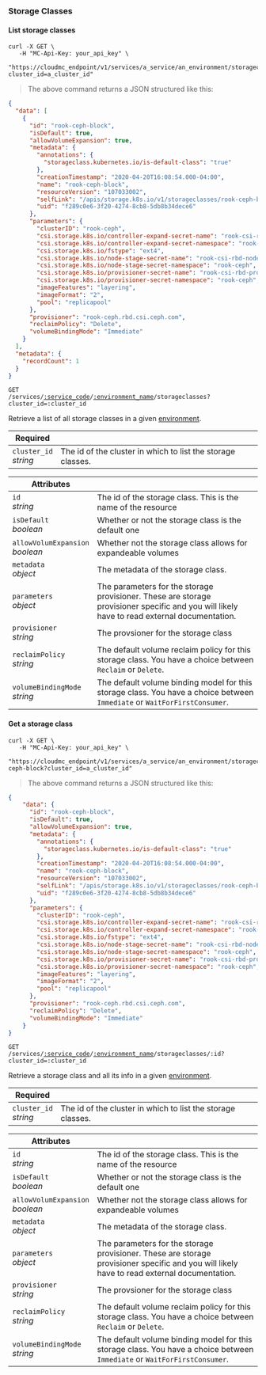 ### Storage Classes

<!-------------------- LIST Storage classes -------------------->

#### List storage classes

```shell
curl -X GET \
   -H "MC-Api-Key: your_api_key" \
   "https://cloudmc_endpoint/v1/services/a_service/an_environment/storageclasses?cluster_id=a_cluster_id"
```

> The above command returns a JSON structured like this:

```json
{
  "data": [
    {
      "id": "rook-ceph-block",
      "isDefault": true,
      "allowVolumeExpansion": true,
      "metadata": {
        "annotations": {
          "storageclass.kubernetes.io/is-default-class": "true"
        },
        "creationTimestamp": "2020-04-20T16:08:54.000-04:00",
        "name": "rook-ceph-block",
        "resourceVersion": "107033002",
        "selfLink": "/apis/storage.k8s.io/v1/storageclasses/rook-ceph-block",
        "uid": "f289c0e6-3f20-4274-8cb8-5db8b34dece6"
      },
      "parameters": {
        "clusterID": "rook-ceph",
        "csi.storage.k8s.io/controller-expand-secret-name": "rook-csi-rbd-provisioner",
        "csi.storage.k8s.io/controller-expand-secret-namespace": "rook-ceph",
        "csi.storage.k8s.io/fstype": "ext4",
        "csi.storage.k8s.io/node-stage-secret-name": "rook-csi-rbd-node",
        "csi.storage.k8s.io/node-stage-secret-namespace": "rook-ceph",
        "csi.storage.k8s.io/provisioner-secret-name": "rook-csi-rbd-provisioner",
        "csi.storage.k8s.io/provisioner-secret-namespace": "rook-ceph",
        "imageFeatures": "layering",
        "imageFormat": "2",
        "pool": "replicapool"
      },
      "provisioner": "rook-ceph.rbd.csi.ceph.com",
      "reclaimPolicy": "Delete",
      "volumeBindingMode": "Immediate"
    }
  ],
  "metadata": {
    "recordCount": 1
  }
}
```

<code>GET /services/<a href="#administration-service-connections">:service_code</a>/<a href="#administration-environments">:environment_name</a>/storageclasses?cluster_id=:cluster_id</code>

Retrieve a list of all storage classes in a given [environment](#administration-environments).

| Required                   | &nbsp;                                                      |
| -------------------------- | ----------------------------------------------------------- |
| `cluster_id` <br/>_string_ | The id of the cluster in which to list the storage classes. |

| Attributes                           | &nbsp;                                                                                                                                      |
| ------------------------------------ | ------------------------------------------------------------------------------------------------------------------------------------------- |
| `id` <br/>_string_                   | The id of the storage class. This is the name of the resource                                                                               |
| `isDefault` <br/>_boolean_           | Whether or not the storage class is the default one                                                                                         |
| `allowVolumExpansion` <br/>_boolean_ | Whether not the storage class allows for expandeable volumes                                                                                |
| `metadata` <br/>_object_             | The metadata of the storage class.                                                                                                          |
| `parameters` <br/>_object_           | The parameters for the storage provisioner. These are storage provisioner specific and you will likely have to read external documentation. |
| `provisioner` <br/>_string_          | The provsioner for the storage class                                                                                                        |
| `reclaimPolicy` <br/>_string_        | The default volume reclaim policy for this storage class. You have a choice between `Reclaim` or `Delete`.                                  |
| `volumeBindingMode` <br/>_string_    | The default volume binding model for this storage class. You have a choice between `Immediate` or `WaitForFirstConsumer`.                   |
<!-------------------- GET A storage class -------------------->

#### Get a storage class

```shell
curl -X GET \
   -H "MC-Api-Key: your_api_key" \
   "https://cloudmc_endpoint/v1/services/a_service/an_environment/storageclasses/rook-ceph-block?cluster_id=a_cluster_id"
```

> The above command returns a JSON structured like this:

```json
{
    "data": {
      "id": "rook-ceph-block",
      "isDefault": true,
      "allowVolumeExpansion": true,
      "metadata": {
        "annotations": {
          "storageclass.kubernetes.io/is-default-class": "true"
        },
        "creationTimestamp": "2020-04-20T16:08:54.000-04:00",
        "name": "rook-ceph-block",
        "resourceVersion": "107033002",
        "selfLink": "/apis/storage.k8s.io/v1/storageclasses/rook-ceph-block",
        "uid": "f289c0e6-3f20-4274-8cb8-5db8b34dece6"
      },
      "parameters": {
        "clusterID": "rook-ceph",
        "csi.storage.k8s.io/controller-expand-secret-name": "rook-csi-rbd-provisioner",
        "csi.storage.k8s.io/controller-expand-secret-namespace": "rook-ceph",
        "csi.storage.k8s.io/fstype": "ext4",
        "csi.storage.k8s.io/node-stage-secret-name": "rook-csi-rbd-node",
        "csi.storage.k8s.io/node-stage-secret-namespace": "rook-ceph",
        "csi.storage.k8s.io/provisioner-secret-name": "rook-csi-rbd-provisioner",
        "csi.storage.k8s.io/provisioner-secret-namespace": "rook-ceph",
        "imageFeatures": "layering",
        "imageFormat": "2",
        "pool": "replicapool"
      },
      "provisioner": "rook-ceph.rbd.csi.ceph.com",
      "reclaimPolicy": "Delete",
      "volumeBindingMode": "Immediate"
    }
}
```

<code>GET /services/<a href="#administration-service-connections">:service_code</a>/<a href="#administration-environments">:environment_name</a>/storageclasses/:id?cluster_id=:cluster_id</code>

Retrieve a storage class and all its info in a given [environment](#administration-environments).

| Required                   | &nbsp;                                                      |
| -------------------------- | ----------------------------------------------------------- |
| `cluster_id` <br/>_string_ | The id of the cluster in which to list the storage classes. |

| Attributes                           | &nbsp;                                                                                                                                      |
| ------------------------------------ | ------------------------------------------------------------------------------------------------------------------------------------------- |
| `id` <br/>_string_                   | The id of the storage class. This is the name of the resource                                                                               |
| `isDefault` <br/>_boolean_           | Whether or not the storage class is the default one                                                                                         |
| `allowVolumExpansion` <br/>_boolean_ | Whether not the storage class allows for expandeable volumes                                                                                |
| `metadata` <br/>_object_             | The metadata of the storage class.                                                                                                          |
| `parameters` <br/>_object_           | The parameters for the storage provisioner. These are storage provisioner specific and you will likely have to read external documentation. |
| `provisioner` <br/>_string_          | The provsioner for the storage class                                                                                                        |
| `reclaimPolicy` <br/>_string_        | The default volume reclaim policy for this storage class. You have a choice between `Reclaim` or `Delete`.                                  |
| `volumeBindingMode` <br/>_string_    | The default volume binding model for this storage class. You have a choice between `Immediate` or `WaitForFirstConsumer`.                   |